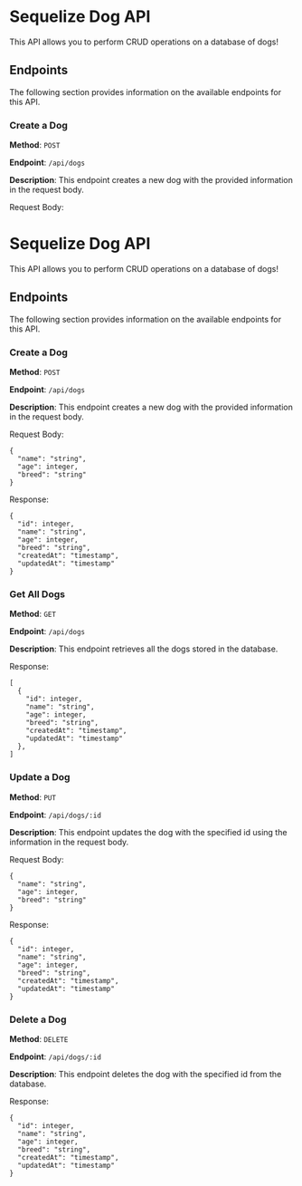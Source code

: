 # Sequelize Dog API

This API allows you to perform CRUD operations on a database of dogs!

## Endpoints

The following section provides information on the available endpoints for this API.

### Create a Dog

**Method**: `POST`

**Endpoint**: `/api/dogs`

**Description**: This endpoint creates a new dog with the provided information in the request body.

Request Body:
# Sequelize Dog API

This API allows you to perform CRUD operations on a database of dogs!

## Endpoints

The following section provides information on the available endpoints for this API.

### Create a Dog

**Method**: `POST`

**Endpoint**: `/api/dogs`

**Description**: This endpoint creates a new dog with the provided information in the request body.

Request Body:
```
{
  "name": "string",
  "age": integer,
  "breed": "string"
}
```
Response:
```
{
  "id": integer,
  "name": "string",
  "age": integer,
  "breed": "string",
  "createdAt": "timestamp",
  "updatedAt": "timestamp"
}
```

### Get All Dogs

**Method**: `GET`

**Endpoint**: `/api/dogs`

**Description**: This endpoint retrieves all the dogs stored in the database.

Response:
```
[
  {
    "id": integer,
    "name": "string",
    "age": integer,
    "breed": "string",
    "createdAt": "timestamp",
    "updatedAt": "timestamp"
  },
]
```

### Update a Dog

**Method**: `PUT`

**Endpoint**: `/api/dogs/:id`

**Description**: This endpoint updates the dog with the specified id using the information in the request body.

Request Body:
```
{
  "name": "string",
  "age": integer,
  "breed": "string"
}
```
Response:
```
{
  "id": integer,
  "name": "string",
  "age": integer,
  "breed": "string",
  "createdAt": "timestamp",
  "updatedAt": "timestamp"
}
```

### Delete a Dog

**Method**: `DELETE`

**Endpoint**: `/api/dogs/:id`

**Description**: This endpoint deletes the dog with the specified id from the database.

Response:
```
{
  "id": integer,
  "name": "string",
  "age": integer,
  "breed": "string",
  "createdAt": "timestamp",
  "updatedAt": "timestamp"
}
```
